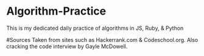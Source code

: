 # Algorithm-Practice
This is my dedicated daily practice of algorithms in JS, Ruby, & Python

#Sources
Taken from sites such as Hackerrank.com & Codeschool.org. Also cracking the code interview by Gayle McDowell.
